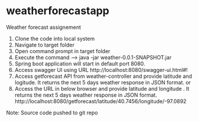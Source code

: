 # weatherforecastapp
Weather forecast assignement

1. Clone the code into local system
2. Navigate to target folder
3. Open command prompt in target folder
4. Execute the command --> java -jar weather-0.0.1-SNAPSHOT.jar
5. Spring boot application will start in default port 8080.
6. Access swagger UI using URL http://localhost:8080/swagger-ui.html#!
7. Access getforecast API from weather-controller and provide latitude and logitude. It returns the next 5 days weather response in JSON format.
or
8. Access the URL in below browser and provide latitude and longitude . It returns the next 5 days weather response in JSON format.
http://localhost:8080/getforecast/latitude/40.7456/longitude/-97.0892

Note: Source code pushed to git repo

